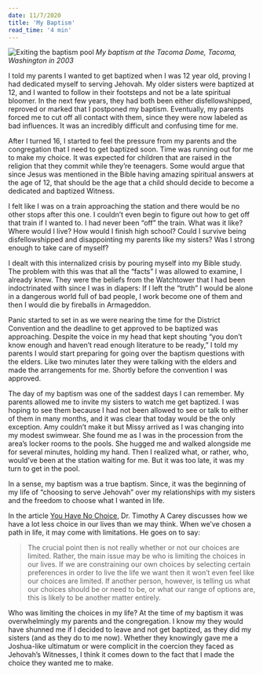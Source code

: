 ```yaml
---
date: 11/7/2020
title: 'My Baptism'
read_time: '4 min'
---
```


![Exiting the baptism pool](/images/baptism.jpeg)
_My baptism at the Tacoma Dome, Tacoma, Washington in 2003_

I told my parents I wanted to get baptized when I was 12 year old, proving I had dedicated myself to serving Jehovah. My older sisters were baptized at 12, and I wanted to follow in their footsteps and not be a late spiritual bloomer. In the next few years, they had both been either disfellowshipped, reproved or marked that I postponed my baptism. Eventually, my parents forced me to cut off all contact with them, since they were now labeled as bad influences. It was an incredibly difficult and confusing time for me.

After I turned 16, I started to feel the pressure from my parents and the congregation that I need to get baptized soon. Time was running out for me to make my choice. It was expected for children that are raised in the religion that they commit while they’re teenagers. Some would argue that since Jesus was mentioned in the Bible having amazing spiritual answers at the age of 12, that should be the age that a child should decide to become a dedicated and baptized Witness.

I felt like I was on a train approaching the station and there would be no other stops after this one. I couldn’t even begin to figure out how to get off that train if I wanted to. I had never been “off” the train. What was it like? Where would I live? How would I finish high school? Could I survive being disfellowshipped and disappointing my parents like my sisters? Was I strong enough to take care of myself?

I dealt with this internalized crisis by pouring myself into my Bible study. The problem with this was that all the “facts” I was allowed to examine, I already knew. They were the beliefs from the Watchtower that I had been indoctrinated with since I was in diapers: If I left the “truth” I would be alone in a dangerous world full of bad people, I work become one of them and then I would die by fireballs in Armageddon.

Panic started to set in as we were nearing the time for the District Convention and the deadline to get approved to be baptized was approaching. Despite the voice in my head that kept shouting “you don’t know enough and haven’t read enough literature to be ready,” I told my parents I would start preparing for going over the baptism questions with the elders. Like two minutes later they were talking with the elders and made the arrangements for me. Shortly before the convention I was approved.

The day of my baptism was one of the saddest days I can remember. My parents allowed me to invite my sisters to watch me get baptized. I was hoping to see them because I had not been allowed to see or talk to either of them in many months, and it was clear that today would be the only exception. Amy couldn’t make it but Missy arrived as I was changing into my modest swimwear. She found me as I was in the procession from the area’s locker rooms to the pools. She hugged me and walked alongside me for several minutes, holding my hand. Then I realized what, or rather, who, would’ve been at the station waiting for me. But it was too late, it was my turn to get in the pool.

In a sense, my baptism was a true baptism. Since, it was the beginning of my life of “choosing to serve Jehovah” over my relationships with my sisters and the freedom to choose what I wanted in life.

In the article [You Have No Choice](https://www.psychologytoday.com/us/blog/in-control/201609/you-have-no-choices), Dr. Timothy A Carey discusses how we have a lot less choice in our lives than we may think. When we’ve chosen a path in life, it may come with limitations. He goes on to say:

> The crucial point then is not really whether or not our choices are limited. Rather, the main issue may be who is limiting the choices in our lives. If we are constraining our own choices by selecting certain preferences in order to live the life we want then it won’t even feel like our choices are limited. If another person, however, is telling us what our choices should be or need to be, or what our range of options are, this is likely to be another matter entirely.

Who was limiting the choices in my life? At the time of my baptism it was overwhelmingly my parents and the congregation. I know my they would have shunned me if I decided to leave and not get baptized, as they did my sisters (and as they do to me now). Whether they knowingly gave me a Joshua-like ultimatum or were complicit in the coercion they faced as Jehovah’s Witnesses, I think it comes down to the fact that I made the choice they wanted me to make.
